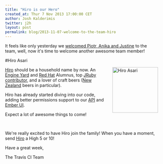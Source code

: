 ```yaml
---
title: "Hiro is our Hero"
created_at: Thur 7 Nov 2013 17:00:00 CET
author: Josh Kalderimis
twitter: j2h
layout: post
permalink: blog/2013-11-07-welcome-to-the-team-hiro
---
```


It feels like only yesterday we [welcomed Piotr, Anika and Justine](/blog/2013-10-10-the-travis-ci-family-is-growing/) to the team, well, now it's time to welcome another awesome team member!

#Hiro Asari

<div style="float: right; margin-left: 15px;" width="150"/>
<img 
   src="/images/hiro-hs.png" 
   width="150" 
   height="150" 
   border="0"
   class="circular-radius" 
   id="hiro1" 
   style="display:inline;" 
	onmouseover="document.getElementById('hiro1').style.display='none'; 
	             document.getElementById('hiro2').style.display='inline';" 
   alt="Hiro Asari"/>
<img 
   src="/images/hiro-animated.gif" 
   width="150" 
   height="150" 
   border="0"
   class="circular-radius" 
   id="hiro2" 
   style="display:none;" 
	onmouseout="document.getElementById('hiro2').style.display='none'; 
	            document.getElementById('hiro1').style.display='inline';" 
   alt="Piotr Sarnacki" />

</div>

[Hiro](https://twitter.com/hiro_asari) should be a household name by now. An [Engine Yard](http://engineyard.com) and [Red Hat](http://www.redhat.com/) Alumnus, top [JRuby contributor](https://github.com/jruby/jruby/commits?author=BanzaiMan), and a lover of craft beers ([New Zealand](https://www.google.com/search?q=new+zealand&source=lnms&tbm=isch&sa=X&ei=8L57UqX0KIHBtQbN9YHoCw&ved=0CAkQ_AUoAQ&biw=1435&bih=771) beers in particular).

Hiro has already started diving into our code, adding better permissions support to our [API](https://github.com/travis-ci/travis-core/pull/279) and [Ember UI](https://github.com/travis-ci/travis-web/pull/219).

Expect a lot of awesome things to come!

<br>

We're really excited to have Hiro join the family! When you have a moment, send [Hiro](https://twitter.com/hiro_asari) a High 5 or 10!

Have a great week,

The Travis CI Team

